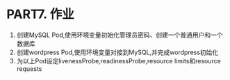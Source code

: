 # PART7. 作业

1. 创建MySQL Pod,使用环境变量初始化管理员密码、创建一个普通用户和一个数据库
2. 创建wordpress Pod,使用环境变量对接到MySQL,并完成wordpress初始化
3. 为以上Pod设定livenessProbe,readinessProbe,resource limits和resource requests